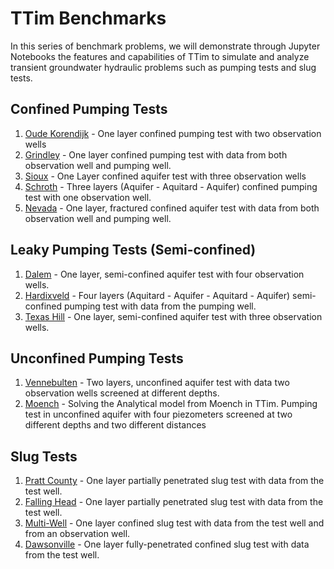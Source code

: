 # TTim Benchmarks

In this series of benchmark problems, we will demonstrate through Jupyter Notebooks the features and capabilities of TTim to simulate and analyze transient groundwater hydraulic problems such as pumping tests and slug tests.



## Confined Pumping Tests

1. [Oude Korendijk](https://github.com/vcantarella/ttim/blob/master/pumpingtest_benchmarks/confined1_oude_korendijk.ipynb) - One layer confined pumping test with two observation wells
2. [Grindley](https://github.com/vcantarella/ttim/blob/master/pumpingtest_benchmarks/confined2_grindley.ipynb) - One layer confined pumping test with data from both observation well and pumping well.
3. [Sioux](https://github.com/vcantarella/ttim/blob/master/pumpingtest_benchmarks/confined3_sioux.ipynb) - One Layer confined aquifer test with three observation wells
4. [Schroth](https://github.com/vcantarella/ttim/blob/master/pumpingtest_benchmarks/confined4_schroth.ipynb) - Three layers (Aquifer - Aquitard - Aquifer) confined pumping test with one observation well.
5. [Nevada](https://github.com/vcantarella/ttim/blob/master/pumpingtest_benchmarks/confined5_nevada.ipynb) - One layer, fractured confined aquifer test with data from both observation well and pumping well.

## Leaky Pumping Tests (Semi-confined)

1. [Dalem](https://github.com/vcantarella/ttim/blob/master/pumpingtest_benchmarks/leaky1_dalem.ipynb) - One layer, semi-confined aquifer test with four observation wells.
2. [Hardixveld](https://github.com/vcantarella/ttim/blob/master/pumpingtest_benchmarks/leaky2_hardixveld.ipynb) - Four layers (Aquitard - Aquifer - Aquitard - Aquifer) semi-confined pumping test with data from the pumping well.
3. [Texas Hill](https://github.com/vcantarella/ttim/blob/master/pumpingtest_benchmarks/leaky3_texashill.ipynb) - One layer, semi-confined aquifer test with three observation wells.

## Unconfined Pumping Tests

1. [Vennebulten](https://github.com/vcantarella/ttim/blob/master/pumpingtest_benchmarks/unconfined1_vennebulten.ipynb) - Two layers, unconfined aquifer test with data two observation wells screened at different depths.
2. [Moench](https://github.com/vcantarella/ttim/blob/master/pumpingtest_benchmarks/unconfined2_moench.ipynb) - Solving the Analytical model from Moench in TTim. Pumping test in unconfined aquifer with four piezometers screened at two different depths and two different distances

## Slug Tests

1. [Pratt County](https://github.com/vcantarella/ttim/blob/master/pumpingtest_benchmarks/slug1_pratt_county.ipynb) - One layer partially penetrated slug test with data from the test well.
2. [Falling Head](https://github.com/vcantarella/ttim/blob/master/pumpingtest_benchmarks/slug2_falling_head.ipynb) - One layer partially penetrated slug test with data from the test well.
3. [Multi-Well](https://github.com/vcantarella/ttim/blob/master/pumpingtest_benchmarks/slug3_multiwell.ipynb) - One layer confined slug test with data from the test well and from an observation well.
4. [Dawsonville](https://github.com/vcantarella/ttim/blob/master/pumpingtest_benchmarks/slug4_dawsonville.ipynb) - One layer fully-penetrated confined slug test with data from the test well.
